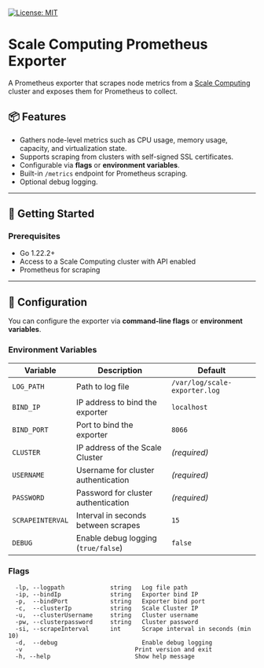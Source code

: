 <br>[![License: MIT](https://img.shields.io/badge/license-MIT-green.svg)](LICENSE)<br>

# Scale Computing Prometheus Exporter

A Prometheus exporter that scrapes node metrics from a [Scale Computing](https://www.scalecomputing.com/) cluster and exposes them for Prometheus to collect.

## 📦 Features

- Gathers node-level metrics such as CPU usage, memory usage, capacity, and virtualization state.
- Supports scraping from clusters with self-signed SSL certificates.
- Configurable via **flags** or **environment variables**.
- Built-in `/metrics` endpoint for Prometheus scraping.
- Optional debug logging.

---

## 🚀 Getting Started

### Prerequisites

- Go 1.22.2+
- Access to a Scale Computing cluster with API enabled
- Prometheus for scraping

---

## 🔧 Configuration

You can configure the exporter via **command-line flags** or **environment variables**.

### Environment Variables

| Variable         | Description                          | Default                      |
|------------------|--------------------------------------|------------------------------|
| `LOG_PATH`       | Path to log file                     | `/var/log/scale-exporter.log` |
| `BIND_IP`        | IP address to bind the exporter      | `localhost`                  |
| `BIND_PORT`      | Port to bind the exporter            | `8066`                       |
| `CLUSTER`        | IP address of the Scale Cluster      | *(required)*                 |
| `USERNAME`       | Username for cluster authentication  | *(required)*                 |
| `PASSWORD`       | Password for cluster authentication  | *(required)*                 |
| `SCRAPEINTERVAL` | Interval in seconds between scrapes  | `15`                         |
| `DEBUG`          | Enable debug logging (`true/false`)  | `false`                      |

### Flags

```text
  -lp, --logpath             string   Log file path
  -ip, --bindIp              string   Exporter bind IP
  -p,  --bindPort            string   Exporter bind port
  -c,  --clusterIp           string   Scale Cluster IP
  -u,  --clusterUsername     string   Cluster username
  -pw, --clusterpassword     string   Cluster password
  -si, --scrapeInterval      int      Scrape interval in seconds (min 10)
  -d,  --debug                        Enable debug logging
  -v                                Print version and exit
  -h, --help                        Show help message
